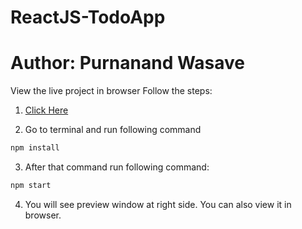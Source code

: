 # ReactJS-TodoApp

# Author: Purnanand Wasave
View the live project in browser 
Follow the steps:
1) [Click Here](https://gitpod.io/#/github.com/purnanandv/ReactJS-TodoApp/tree/master)

2) Go to terminal and run following command
 ```bash
 npm install
 ```
 3) After that command
 run following command:
 ```bash
 npm start
 ```
 4) You will see preview window at right side. You can also view it in browser.
